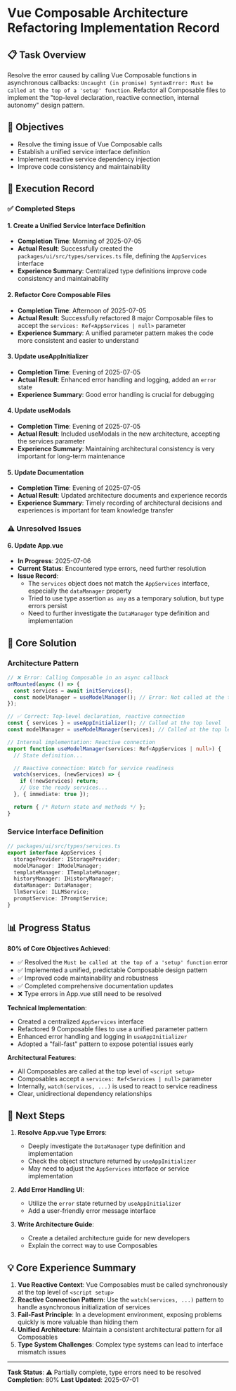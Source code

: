 # Vue Composable Architecture Refactoring Implementation Record

## 📋 Task Overview

Resolve the error caused by calling Vue Composable functions in asynchronous callbacks: `Uncaught (in promise) SyntaxError: Must be called at the top of a 'setup' function`. Refactor all Composable files to implement the "top-level declaration, reactive connection, internal autonomy" design pattern.

## 🎯 Objectives

- Resolve the timing issue of Vue Composable calls
- Establish a unified service interface definition
- Implement reactive service dependency injection
- Improve code consistency and maintainability

## 📅 Execution Record

### ✅ Completed Steps

#### 1. Create a Unified Service Interface Definition
- **Completion Time**: Morning of 2025-07-05
- **Actual Result**: Successfully created the `packages/ui/src/types/services.ts` file, defining the `AppServices` interface
- **Experience Summary**: Centralized type definitions improve code consistency and maintainability

#### 2. Refactor Core Composable Files
- **Completion Time**: Afternoon of 2025-07-05
- **Actual Result**: Successfully refactored 8 major Composable files to accept the `services: Ref<AppServices | null>` parameter
- **Experience Summary**: A unified parameter pattern makes the code more consistent and easier to understand

#### 3. Update useAppInitializer
- **Completion Time**: Evening of 2025-07-05
- **Actual Result**: Enhanced error handling and logging, added an `error` state
- **Experience Summary**: Good error handling is crucial for debugging

#### 4. Update useModals
- **Completion Time**: Evening of 2025-07-05
- **Actual Result**: Included useModals in the new architecture, accepting the services parameter
- **Experience Summary**: Maintaining architectural consistency is very important for long-term maintenance

#### 5. Update Documentation
- **Completion Time**: Evening of 2025-07-05
- **Actual Result**: Updated architecture documents and experience records
- **Experience Summary**: Timely recording of architectural decisions and experiences is important for team knowledge transfer

### ⚠️ Unresolved Issues

#### 6. Update App.vue
- **In Progress**: 2025-07-06
- **Current Status**: Encountered type errors, need further resolution
- **Issue Record**:
  - The `services` object does not match the `AppServices` interface, especially the `dataManager` property
  - Tried to use type assertion `as any` as a temporary solution, but type errors persist
  - Need to further investigate the `DataManager` type definition and implementation

## 🔧 Core Solution

### Architecture Pattern
```typescript
// ❌ Error: Calling Composable in an async callback
onMounted(async () => {
  const services = await initServices();
  const modelManager = useModelManager(); // Error: Not called at the top of setup
});

// ✅ Correct: Top-level declaration, reactive connection
const { services } = useAppInitializer(); // Called at the top level
const modelManager = useModelManager(services); // Called at the top level, passing the services reference

// Internal implementation: Reactive connection
export function useModelManager(services: Ref<AppServices | null>) {
  // State definition...

  // Reactive connection: Watch for service readiness
  watch(services, (newServices) => {
    if (!newServices) return;
    // Use the ready services...
  }, { immediate: true });

  return { /* Return state and methods */ };
}
```

### Service Interface Definition
```typescript
// packages/ui/src/types/services.ts
export interface AppServices {
  storageProvider: IStorageProvider;
  modelManager: IModelManager;
  templateManager: ITemplateManager;
  historyManager: IHistoryManager;
  dataManager: DataManager;
  llmService: ILLMService;
  promptService: IPromptService;
}
```

## 📊 Progress Status

**80% of Core Objectives Achieved**:
- ✅ Resolved the `Must be called at the top of a 'setup' function` error
- ✅ Implemented a unified, predictable Composable design pattern
- ✅ Improved code maintainability and robustness
- ✅ Completed comprehensive documentation updates
- ❌ Type errors in App.vue still need to be resolved

**Technical Implementation**:
- Created a centralized `AppServices` interface
- Refactored 9 Composable files to use a unified parameter pattern
- Enhanced error handling and logging in `useAppInitializer`
- Adopted a "fail-fast" pattern to expose potential issues early

**Architectural Features**:
- All Composables are called at the top level of `<script setup>`
- Composables accept a `services: Ref<Services | null>` parameter
- Internally, `watch(services, ...)` is used to react to service readiness
- Clear, unidirectional dependency relationships

## 🎯 Next Steps

1. **Resolve App.vue Type Errors**:
   - Deeply investigate the `DataManager` type definition and implementation
   - Check the object structure returned by `useAppInitializer`
   - May need to adjust the `AppServices` interface or service implementation

2. **Add Error Handling UI**:
   - Utilize the `error` state returned by `useAppInitializer`
   - Add a user-friendly error message interface

3. **Write Architecture Guide**:
   - Create a detailed architecture guide for new developers
   - Explain the correct way to use Composables

## 💡 Core Experience Summary

1. **Vue Reactive Context**: Vue Composables must be called synchronously at the top level of `<script setup>`
2. **Reactive Connection Pattern**: Use the `watch(services, ...)` pattern to handle asynchronous initialization of services
3. **Fail-Fast Principle**: In a development environment, exposing problems quickly is more valuable than hiding them
4. **Unified Architecture**: Maintain a consistent architectural pattern for all Composables
5. **Type System Challenges**: Complex type systems can lead to interface mismatch issues

---

**Task Status**: ⚠️ Partially complete, type errors need to be resolved
**Completion**: 80%
**Last Updated**: 2025-07-01
